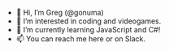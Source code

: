 - 👋 Hi, I’m Greg (@gonuma)
- 👀 I’m interested in coding and videogames.
- 🌱 I’m currently learning JavaScript and C#!
- 📫 You can reach me here or on Slack.

<!---
gonuma/gonuma is a ✨ special ✨ repository because its `README.md` (this file) appears on your GitHub profile.
You can click the Preview link to take a look at your changes.
--->
